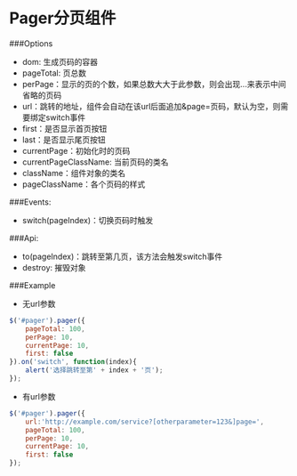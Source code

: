 Pager分页组件
====================== 
 
###Options

* dom: 生成页码的容器
* pageTotal: 页总数
* perPage：显示的页的个数，如果总数大大于此参数，则会出现...来表示中间省略的页码
* url：跳转的地址，组件会自动在该url后面追加&page=页码，默认为空，则需要绑定switch事件
* first：是否显示首页按钮
* last：是否显示尾页按钮
* currentPage：初始化时的页码
* currentPageClassName: 当前页码的类名
* className：组件对象的类名
* pageClassName：各个页码的样式

###Events:

* switch(pageIndex)：切换页码时触发

###Api:

* to(pageIndex)：跳转至第几页，该方法会触发switch事件
* destroy: 摧毁对象

###Example

* 无url参数
```js
$('#pager').pager({
	pageTotal: 100,
	perPage: 10,
	currentPage: 10,
	first: false
}).on('switch', function(index){
	alert('选择跳转至第' + index + '页');
});
```
* 有url参数
```js
$('#pager').pager({
 	url:'http://example.com/service?[otherparameter=123&]page=',
	pageTotal: 100,
	perPage: 10,
	currentPage: 10,
	first: false
});
```
